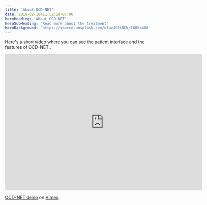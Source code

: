 ```yaml
---
title: 'About OCD-NET'
date: 2018-02-10T11:52:18+07:00
heroHeading: 'About OCD-NET'
heroSubHeading: 'Read more about the treatment'
heroBackground: 'https://source.unsplash.com/eluzJSfkNCk/1600x400'
---
```


Here's a short video where you can see the patient interface and the features of OCD-NET..

<iframe src="https://player.vimeo.com/video/345008016" width="640" height="444" frameborder="0" allow="autoplay; fullscreen" allowfullscreen></iframe>
<p><a href="https://vimeo.com/345008016">OCD-NET demo</a> on <a href="https://vimeo.com">Vimeo</a>.</p>
